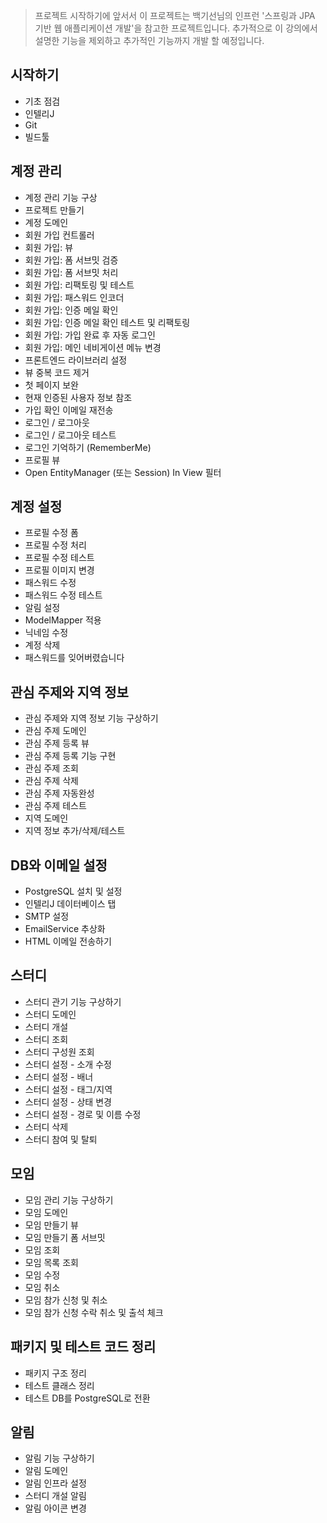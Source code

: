 > 프로젝트 시작하기에 앞서서 이 프로젝트는 백기선님의 인프런 '스프링과 JPA 기반 웹 애플리케이션 개발'을
> 참고한 프로젝트입니다.
> 추가적으로 이 강의에서 설명한 기능을 제외하고 추가적인 기능까지 개발 할 예정입니다.

## 시작하기

- 기초 점검
- 인텔리J
- Git
- 빌드툴

## 계정 관리

- 계정 관리 기능 구상
- 프로젝트 만들기
- 계정 도메인
- 회원 가입 컨트롤러
- 회원 가입: 뷰
- 회원 가입: 폼 서브밋 검증
- 회원 가입: 폼 서브밋 처리
- 회원 가입: 리팩토링 및 테스트
- 회원 가입: 패스워드 인코더
- 회원 가입: 인증 메일 확인
- 회원 가입: 인증 메일 확인 테스트 및 리팩토링
- 회원 가입: 가입 완료 후 자동 로그인
- 회원 가입: 메인 네비게이션 메뉴 변경
- 프론트엔드 라이브러리 설정
- 뷰 중복 코드 제거
- 첫 페이지 보완
- 현재 인증된 사용자 정보 참조
- 가입 확인 이메일 재전송
- 로그인 / 로그아웃
- 로그인 / 로그아웃 테스트
- 로그인 기억하기 (RememberMe)
- 프로필 뷰
- Open EntityManager (또는 Session) In View 필터

## 계정 설정

- 프로필 수정 폼
- 프로필 수정 처리
- 프로필 수정 테스트
- 프로필 이미지 변경
- 패스워드 수정
- 패스워드 수정 테스트
- 알림 설정
- ModelMapper 적용
- 닉네임 수정
- 계정 삭제
- 패스워드를 잊어버렸습니다

## 관심 주제와 지역 정보

- 관심 주제와 지역 정보 기능 구상하기
- 관심 주제 도메인
- 관심 주제 등록 뷰
- 관심 주제 등록 기능 구현
- 관심 주제 조회
- 관심 주제 삭제
- 관심 주제 자동완성
- 관심 주제 테스트
- 지역 도메인
- 지역 정보 추가/삭제/테스트

## DB와 이메일 설정

- PostgreSQL 설치 및 설정
- 인텔리J 데이터베이스 탭
- SMTP 설정
- EmailService 추상화
- HTML 이메일 전송하기

## 스터디

- 스터디 관기 기능 구상하기
- 스터디 도메인
- 스터디 개설
- 스터디 조회
- 스터디 구성원 조회
- 스터디 설정 - 소개 수정
- 스터디 설정 - 배너
- 스터디 설정 - 태그/지역
- 스터디 설정 - 상태 변경
- 스터디 설정 - 경로 및 이름 수정
- 스터디 삭제
- 스터디 참여 및 탈퇴

## 모임

- 모임 관리 기능 구상하기
- 모임 도메인
- 모임 만들기 뷰
- 모임 만들기 폼 서브밋
- 모임 조회
- 모임 목록 조회
- 모임 수정
- 모임 취소
- 모임 참가 신청 및 취소
- 모임 참가 신청 수락 취소 및 출석 체크

## 패키지 및 테스트 코드 정리

- 패키지 구조 정리
- 테스트 클래스 정리
- 테스트 DB를 PostgreSQL로 전환

## 알림

- 알림 기능 구상하기
- 알림 도메인
- 알림 인프라 설정
- 스터디 개설 알림
- 알림 아이콘 변경
